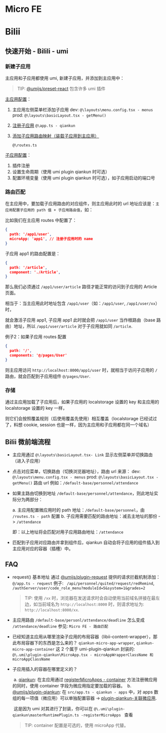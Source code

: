 # Micro FE





# Bilii

## 快速开始 - Bilili - umi

### 新建子应用

主应用和子应用都使用 umi, 新建子应用，并添加到主应用中：

> TIP: [@umijs/preset-react](https://v3.umijs.org/zh-CN/plugins/preset-react) 包含许多 umi 插件

[主应用配置](https://v3.umijs.org/zh-CN/plugins/plugin-qiankun#%E4%B8%BB%E5%BA%94%E7%94%A8%E9%85%8D%E7%BD%AE)：

1. 主应用左侧菜单栏添加子应用
   dev: `@\layouts\menu.config.tsx - menus`
   prod:  `@\layouts\basicLayout.tsx - getMenu()`

2. [注册子应用](https://v3.umijs.org/zh-CN/plugins/plugin-qiankun#%E7%AC%AC%E4%B8%80%E6%AD%A5%EF%BC%9A%E6%B3%A8%E5%86%8C%E5%AD%90%E5%BA%94%E7%94%A8) 
   `@\app.ts - qiankun`

3. [添加子应用路由映射（装载子应用到主应用）](https://v3.umijs.org/zh-CN/plugins/plugin-qiankun#%E7%AC%AC%E4%BA%8C%E6%AD%A5%EF%BC%9A%E8%A3%85%E8%BD%BD%E5%AD%90%E5%BA%94%E7%94%A8) 

   `@\routes.ts` 

[子应用配置](https://v3.umijs.org/zh-CN/plugins/plugin-qiankun#%E5%AD%90%E5%BA%94%E7%94%A8%E9%85%8D%E7%BD%AE)：

1. 插件注册
2. 设置生命周期（使用 umi plugin qiankun 时可选）
3. 配置环境变量（使用 umi plugin qiankun 时可选），如子应用启动的端口号

### 路由匹配

在主应用中，要加载子应用路由的对应组件，则主应用此时的 url 地址应该是：`主应用配置子应用的 path 值 + 子应用路由值`，如：

比如我们在主应用 routes 中配置了：

```json
{
  path: '/app1/user',
  microApp: 'app1', // 注册子应用时的 name
}
```

子应用 app1 的路由配置是：

```json
{
  path: '/article',
  component: './Article',
}
```

那么我们必须通过 `/app1/user/article` 路径才能正常的访问到子应用的 Article 页面。

相当于：当主应用此时地址包含 `/app1/user`（如：`/app1/user`, `/app1/user/xx`）时，

就会激活子应用 app1,  子应用 app1 此时就会把 `/app1/user` 当作根路由（base 路由）地址，所以 `/app1/user/article` 对于子应用就如同 `/article`.

例子2：如果子应用 routes 配置 

```json
{ 
  path: '/', 
  components: '@/pages/User'
}
```



则主应用访问 `http://localhost:8000/app1/user` 时，就相当于访问子应用的 `/` 路由，就会匹配到子应用组件 `@/pages/User`.

### 存储

通过主应用加载了子应用后，如果子应用的 localstorage 设置的 key 和主应用的 localstorage 设置的 key 一样，

则它们会按照覆盖规则（后使用覆盖先使用）相互覆盖（localstorage 已经试过了，料想 cookie, session 也是一样，因为主应用和子应用都在同一个域名）

## Bilii 微前端流程

- 主应用通过 `@\layouts\basicLayout.tsx- Link`  显示左侧菜单并切换路由（进入子应用）

- 点击对应菜单，切换路由（切换浏览器地址），路由 url 来源：
  dev: `@\layouts\menu.config.tsx - menus`
  prod:  `@\layouts\basicLayout.tsx - getMenu()`
  路由 url 例如：`/default-base/personnel/attendance`

- 如果主路由切换到地址  `/default-base/personnel/attendance`，则此地址实际分为两部分：

  a. 主应用配置微应用时的 path 地址：`/default-base/personnel`，由 `/routes.ts - path`  配置
  b. 子应用需要匹配的路由地址：减去主地址的那份 -> `/attendance`

  即：以上地址将会匹配对用子应用路由地址：`/attendance` 

- 匹配到子应用对应路由并拿到组件后，qiankun 自动会将子应用的组件插入到主应用对应的容器（插槽）中。

## FAQ

- request() 基本地址
  通过 [@umijs/plugin-request](https://v3.umijs.org/zh-CN/plugins/plugin-request#requestinterceptors) 提供的请求拦截机制添加：`@/app.ts - request`
  例子: ` /api/personnel/quited/request/redRemind`, `/authServer/user/code_role_menu?moduleId=5&system=1&grades=2`

  > TIP: 使用 `/xx`  时，浏览器在发送请求时会自动使用当前域名拼接在最左边，如当前域名为 `http://localhost:8000` 时，则请求地址为: `http://localhost:8000/xx`.

- 主应用路由 `/default-base/personl/attendance/deadline` 怎么变成 `/attendance/deadline` 
  参见: `Micro FE - 路由匹配`

- 已经知道主应用从哪里渲染子应用的布局容器（libii-content-wrapper），那此布局容器下的东西是怎么来的？
  `qiankun-micro-app-wrapper`, `qiankun-micro-app-container` 这 2 个属于 umi-plugin-qiankun 封装的: `@\.umi\plugin-qiankun\MicroApp.tsx - microAppWrapperClassName 和 microAppClassName`

- 子应用插入的容器在哪里定义的？

  ​	a. [qiankun](https://qiankun.umijs.org/zh/api#registermicroappsapps-lifecycles): 在主应用通过 [registerMicroApps - container](https://qiankun.umijs.org/zh/api#registermicroappsapps-lifecycles) 方法注册微应用的同时，使用 container 字段为微应用指定要加载的容器。
  ​	b. [@umijs/plugin-qiankun](https://v3.umijs.org/zh-CN/plugins/plugin-qiankun#%E5%8D%87%E7%BA%A7%E6%8C%87%E5%8D%97): 在 `src/app.ts - qiankun - apps` 中，对 apps 数组的每一项值（微应用）可以单独配置容器 -> [plugin-qiankun-关联微应用](https://v3.umijs.org/zh-CN/plugins/plugin-qiankun#%E5%8D%87%E7%BA%A7%E6%8C%87%E5%8D%97). 

  ​	这是因为 umi 对其进行了封装，你可以在 `@\.umi\plugin-qiankun\masterRuntimePlugin.ts -registerMicroApps `  查看

  > TIP: container 配置是可选的，使用  microApp 代替。